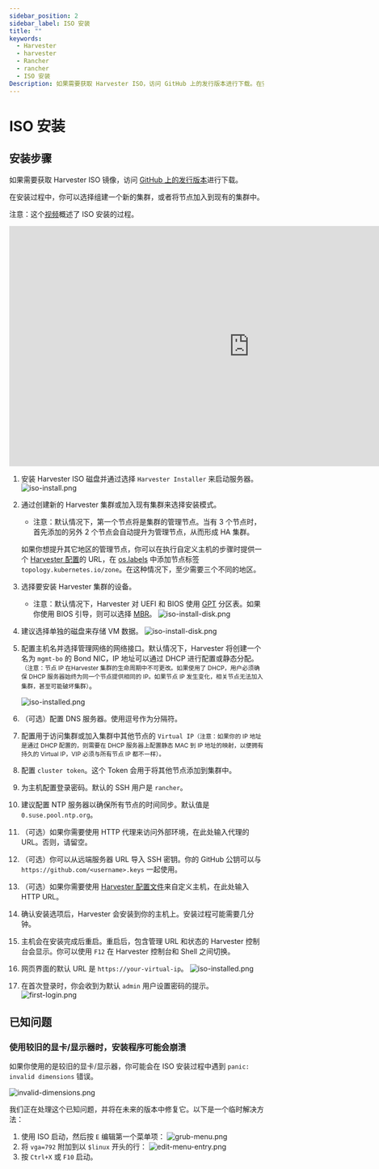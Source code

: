 ```yaml
---
sidebar_position: 2
sidebar_label: ISO 安装
title: ""
keywords:
  - Harvester
  - harvester
  - Rancher
  - rancher
  - ISO 安装
Description: 如果需要获取 Harvester ISO，访问 GitHub 上的发行版本进行下载。在安装过程中，你可以选择组建一个新的集群，或者将节点加入到现有的集群中。
---
```


# ISO 安装

## 安装步骤
如果需要获取 Harvester ISO 镜像，访问 [GitHub 上的发行版本](https://github.com/harvester/harvester/releases)进行下载。

在安装过程中，你可以选择组建一个新的集群，或者将节点加入到现有的集群中。

注意：这个[视频](https://youtu.be/X0VIGZ_lExQ)概述了 ISO 安装的过程。

<div class="text-center">
<iframe width="950" height="475" src="https://www.youtube.com/embed/X0VIGZ_lExQ" title="YouTube video player" frameborder="0" allow="accelerometer; autoplay; clipboard-write; encrypted-media; gyroscope; picture-in-picture" allowfullscreen></iframe>
</div>

1. 安装 Harvester ISO 磁盘并通过选择 `Harvester Installer` 来启动服务器。
   ![iso-install.png](/img/v1.1/install/iso-install.png)
1. 通过创建新的 Harvester 集群或加入现有集群来选择安装模式。
   - 注意：默认情况下，第一个节点将是集群的管理节点。当有 3 个节点时，首先添加的另外 2 个节点会自动提升为管理节点，从而形成 HA 集群。

   如果你想提升其它地区的管理节点，你可以在执行自定义主机的步骤时提供一个 [Harvester 配置](./harvester-configuration.md)的 URL，在 [os.labels](./harvester-configuration.md#oslabels) 中添加节点标签 `topology.kubernetes.io/zone`。在这种情况下，至少需要三个不同的地区。
1. 选择要安装 Harvester 集群的设备。
   - 注意：默认情况下，Harvester 对 UEFI 和 BIOS 使用 [GPT](https://en.wikipedia.org/wiki/GUID_Partition_Table) 分区表。如果你使用 BIOS 引导，则可以选择 [MBR](https://en.wikipedia.org/wiki/Master_boot_record)。
      ![iso-install-disk.png](/img/v1.1/install/iso-install-disk.png)
1. 建议选择单独的磁盘来存储 VM 数据。
   ![iso-install-disk.png](/img/v1.1/install/iso-select-data-disk.png)
1. 配置主机名并选择管理网络的网络接口。默认情况下，Harvester 将创建一个名为 `mgmt-bo` 的 Bond NIC，IP 地址可以通过 DHCP 进行配置或静态分配。<small>（注意：节点 IP 在Harvester 集群的生命周期中不可更改。如果使用了 DHCP，用户必须确保 DHCP 服务器始终为同一个节点提供相同的 IP。如果节点 IP 发生变化，相关节点无法加入集群，甚至可能破坏集群）</small>。

   ![iso-installed.png](/img/v1.1/install/iso-nic-config.png)
1. （可选）配置 DNS 服务器。使用逗号作为分隔符。
1. 配置用于访问集群或加入集群中其他节点的 `Virtual IP`<small>（注意：如果你的 IP 地址是通过 DHCP 配置的，则需要在 DHCP 服务器上配置静态 MAC 到 IP 地址的映射，以便拥有持久的 Virtual IP，VIP 必须与所有节点 IP 都不一样）。</small>
1. 配置 `cluster token`。这个 Token 会用于将其他节点添加到集群中。
1. 为主机配置登录密码。默认的 SSH 用户是 `rancher`。
1. 建议配置 NTP 服务器以确保所有节点的时间同步。默认值是 `0.suse.pool.ntp.org`。
1. （可选）如果你需要使用 HTTP 代理来访问外部环境，在此处输入代理的 URL。否则，请留空。
1. （可选）你可以从远端服务器 URL 导入 SSH 密钥。你的 GitHub 公钥可以与 `https://github.com/<username>.keys` 一起使用。
1. （可选）如果你需要使用 [Harvester 配置文件](./harvester-configuration.md)来自定义主机，在此处输入 HTTP URL。
1. 确认安装选项后，Harvester 会安装到你的主机上。安装过程可能需要几分钟。
1. 主机会在安装完成后重启。重启后，包含管理 URL 和状态的 Harvester 控制台会显示。你可以使用 `F12` 在 Harvester 控制台和 Shell 之间切换。
1. 网页界面的默认 URL 是 `https://your-virtual-ip`。
   ![iso-installed.png](/img/v1.1/install/iso-installed.png)
1. 在首次登录时，你会收到为默认 `admin` 用户设置密码的提示。
   ![first-login.png](/img/v1.1/install/first-time-login.png)


<!-- :::note
In some cases, if you are using an older VGA connector, you may encounter an `panic: invalid dimensions` error with ISO installation. See issue [#2937](https://github.com/harvester/harvester/issues/2937#issuecomment-1278545927) for a workaround.
::: -->

## 已知问题

### 使用较旧的显卡/显示器时，安装程​​序可能会崩溃

如果你使用的是较旧的显卡/显示器，你可能会在 ISO 安装过程中遇到 `panic: invalid dimensions` 错误。

![invalid-dimensions.png](/img/v1.1/install/invalid-dimensions.png)

我们正在处理这个已知问题，并将在未来的版本中修复它。以下是一个临时解决方法：
1. 使用 ISO 启动，然后按 `E` 编辑第一个菜单项：
   ![grub-menu.png](/img/v1.1/install/grub-menu.png)
2. 将 `vga=792` 附加到以 `$linux` 开头的行：
   ![edit-menu-entry.png](/img/v1.1/install/edit-menu-entry.png)
3. 按 `Ctrl+X` 或 `F10` 启动。